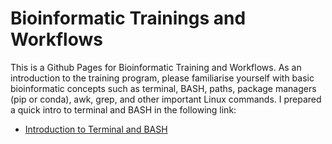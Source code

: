 # Bioinformatic Trainings and Workflows
This is a Github Pages for Bioinformatic Training and Workflows. As an introduction to the training program, please familiarise yourself with basic bioinformatic concepts such as terminal, BASH, paths, package managers (pip or conda), awk, grep, and other important Linux commands. I prepared a quick intro to terminal and BASH in the following link:

- [Introduction to Terminal and BASH](https://github.com/gamalielcabria/gamalielcabria.github.io/blob/main/book/Intro2Bash/index.html)
